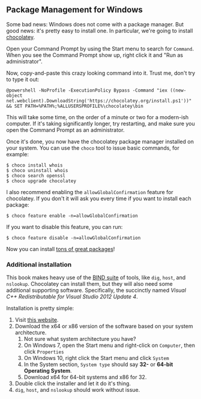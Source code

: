 ## Package Management for Windows

Some bad news: Windows does not come with a package manager. But good news: it's pretty easy to install one. In particular, we're going to install [chocolatey](https://chocolatey.org).

Open your Command Prompt by using the Start menu to search for `Command`. When you see the Command Prompt show up, right click it and "Run as administrator".

Now, copy-and-paste this crazy looking command into it. Trust me, don't try to type it out:

```
@powershell -NoProfile -ExecutionPolicy Bypass -Command "iex ((new-object net.webclient).DownloadString('https://chocolatey.org/install.ps1'))" && SET PATH=%PATH%;%ALLUSERSPROFILE%\chocolatey\bin
```

This will take some time, on the order of a minute or two for a modern-ish computer. If it's taking significantly longer, try restarting, and make sure you open the Command Prompt as an administrator.

Once it's done, you now have the chocolatey package manager installed on your system. You can use the `choco` tool to issue basic commands, for example:

```shell
$ choco install whois
$ choco uninstall whois
$ choco search openssl
$ choco upgrade chocolatey
```

I also recommend enabling the `allowGlobalConfirmation` feature for chocolatey. If you don't it will ask you every time if you want to install each package:

```
$ choco feature enable -n=allowGlobalConfirmation
```

If you want to disable this feature, you can run:

```
$ choco feature disable -n=allowGlobalConfirmation
```

Now you can install [tons of great packages](https://chocolatey.org/packages)!

### Additional installation

This book makes heavy use of the [BIND suite](https://www.isc.org/downloads/) of tools, like `dig`, `host`, and `nslookup`. Chocolatey can install them, but they will also need some additional supporting software. Specifically, the succinctly named _Visual C++ Redistributable for Visual Studio 2012 Update 4_.

Installation is pretty simple:

1. Visit [this website](https://www.microsoft.com/en-us/download/details.aspx?id=30679).
2. Download the x64 or x86 version of the software based on your system architecture.
    1. Not sure what system architecture you have?
    2. On Windows 7, open the Start menu and right-click on `Computer`, then click `Properties`
    3. On Windows 10, right click the Start menu and click `System`
    4. In the System section, `System type` should say **32-** or **64-bit Operating System**.
    5. Download x64 for 64-bit systems and x86 for 32.
3. Double click the installer and let it do it's thing.
4. `dig`, `host`, and `nslookup` should work without issue.
